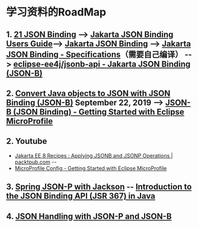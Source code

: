 # 学习资料的RoadMap
## 1. [21 JSON Binding](https://eclipse-ee4j.github.io/jakartaee-tutorial/jsonb.html#json-binding) --> [**Jakarta JSON Binding Users Guide**](http://json-b.net/docs/user-guide.html)--> [Jakarta JSON Binding](https://projects.eclipse.org/projects/ee4j.jsonb) --> [Jakarta JSON Binding - Specifications](https://jakarta.ee/specifications/jsonb/)（需要自己编译） --> [eclipse-ee4j/jsonb-api - Jakarta JSON Binding (JSON-B)](https://github.com/eclipse-ee4j/jsonb-api)<br>

## 2. [Convert Java objects to JSON with JSON Binding (JSON-B)](https://rieckpil.de/whatis-json-binding-json-b/) September 22, 2019 --> [JSON-B (JSON Binding) - Getting Started with Eclipse MicroProfile](https://www.youtube.com/watch?v=3TbbivV2Epk&feature=youtu.be)<br>


## 2. Youtube
   * [Jakarta EE 8 Recipes : Applying JSONB and JSONP Operations | packtpub.com](https://www.youtube.com/watch?v=TNB0fK8l0EU)  --<br>
   * [MicroProfile Config - Getting Started with Eclipse MicroProfile](https://www.youtube.com/watch?v=0h3QceSBBiY&list=PLFjB4VDnlT_3vXkrLkSBW7j6ygQRXBypA)<br>

## 3. [Spring JSON-P with Jackson](https://www.baeldung.com/spring-jackson-jsonp) -- [Introduction to the JSON Binding API (JSR 367) in Java](https://www.baeldung.com/java-json-binding-api)<br>

## 4. [JSON Handling with JSON-P and JSON-B](https://cloud.ibm.com/docs/java?topic=java-mp-json)<br>
